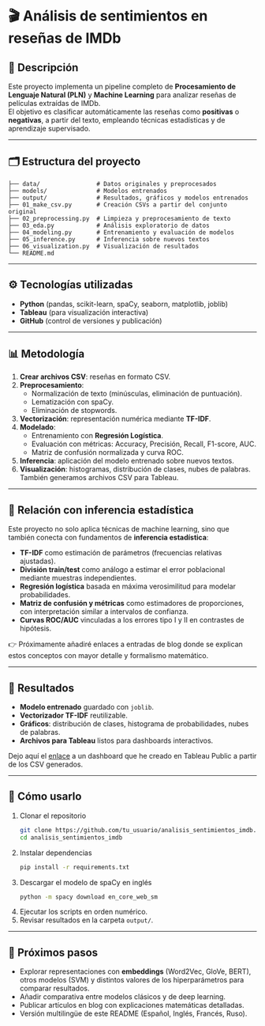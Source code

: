 # 🎬 Análisis de sentimientos en reseñas de IMDb

## 📌 Descripción
Este proyecto implementa un pipeline completo de **Procesamiento de Lenguaje Natural (PLN)** y **Machine Learning** para analizar reseñas de películas extraídas de IMDb.  
El objetivo es clasificar automáticamente las reseñas como **positivas** o **negativas**, a partir del texto, empleando técnicas estadísticas y de aprendizaje supervisado.

---

## 🗂️ Estructura del proyecto

```
├── data/                # Datos originales y preprocesados
├── models/              # Modelos entrenados
├── output/              # Resultados, gráficos y modelos entrenados
├── 01_make_csv.py       # Creación CSVs a partir del conjunto original
├── 02_preprocessing.py  # Limpieza y preprocesamiento de texto
├── 03_eda.py            # Análisis exploratorio de datos
├── 04_modeling.py       # Entrenamiento y evaluación de modelos
├── 05_inference.py      # Inferencia sobre nuevos textos
├── 06_visualization.py  # Visualización de resultados
└── README.md
```

---

## ⚙️ Tecnologías utilizadas
- **Python** (pandas, scikit-learn, spaCy, seaborn, matplotlib, joblib)  
- **Tableau** (para visualización interactiva)  
- **GitHub** (control de versiones y publicación)

---

## 📊 Metodología

1. **Crear archivos CSV**: reseñas en formato CSV.  
2. **Preprocesamiento**:  
   - Normalización de texto (minúsculas, eliminación de puntuación).  
   - Lematización con spaCy.  
   - Eliminación de stopwords.  
3. **Vectorización**: representación numérica mediante **TF-IDF**.  
4. **Modelado**:  
   - Entrenamiento con **Regresión Logística**.  
   - Evaluación con métricas: Accuracy, Precisión, Recall, F1-score, AUC.  
   - Matriz de confusión normalizada y curva ROC.  
5. **Inferencia**: aplicación del modelo entrenado sobre nuevos textos.  
6. **Visualización**: histogramas, distribución de clases, nubes de palabras. También generamos archivos CSV para Tableau.

---

## 📐 Relación con inferencia estadística

Este proyecto no solo aplica técnicas de machine learning, sino que también conecta con fundamentos de **inferencia estadística**:  

- **TF-IDF** como estimación de parámetros (frecuencias relativas ajustadas).  
- **División train/test** como análogo a estimar el error poblacional mediante muestras independientes.  
- **Regresión logística** basada en máxima verosimilitud para modelar probabilidades.  
- **Matriz de confusión y métricas** como estimadores de proporciones, con interpretación similar a intervalos de confianza.  
- **Curvas ROC/AUC** vinculadas a los errores tipo I y II en contrastes de hipótesis.

👉 Próximamente añadiré enlaces a entradas de blog donde se explican estos conceptos con mayor detalle y formalismo matemático.

---

## 📂 Resultados

- **Modelo entrenado** guardado con `joblib`.  
- **Vectorizador TF-IDF** reutilizable.  
- **Gráficos**: distribución de clases, histograma de probabilidades, nubes de palabras.  
- **Archivos para Tableau** listos para dashboards interactivos.

Dejo aquí el [enlace](https://public.tableau.com/views/AnlisisdeReseasenIMDB/Dashboard1?:language=en-US&:sid=&:display_count=n&:origin=viz_share_link) a un dashboard que he creado en Tableau Public a partir de los CSV generados.

---

## 🚀 Cómo usarlo

1. Clonar el repositorio  
   ```bash
   git clone https://github.com/tu_usuario/analisis_sentimientos_imdb.git
   cd analisis_sentimientos_imdb
   ```  
2. Instalar dependencias  
   ```bash
   pip install -r requirements.txt
   ```  
3. Descargar el modelo de spaCy en inglés  
   ```bash
   python -m spacy download en_core_web_sm
   ```  
4. Ejecutar los scripts en orden numérico.  
5. Revisar resultados en la carpeta `output/`.

---

## 📌 Próximos pasos
- Explorar representaciones con **embeddings** (Word2Vec, GloVe, BERT), otros modelos (SVM) y distintos valores de los hiperparámetros para comparar resultados.
- Añadir comparativa entre modelos clásicos y de deep learning.  
- Publicar artículos en blog con explicaciones matemáticas detalladas.  
- Versión multilingüe de este README (Español, Inglés, Francés, Ruso).
